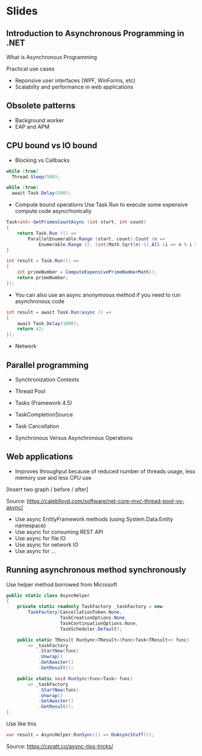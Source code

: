 # Slides

## Introduction to Asynchronous Programming in .NET
What is Asynchronous Programming

Practical use cases
* Reponsive user interfaces (WPF, WinForms, etc)
* Scalabilty and performance in web applications

## Obsolete patterns
* Background worker
* EAP and APM

## CPU bound vs IO bound
* Blocking vs Callbacks

```csharp
while (true)
  Thread.Sleep(500);
```

```csharp
while (true)
  await Task.Delay(500);
```

* Compute bound operations
Use Task.Run to execute some expensive compute code asyncrhonically

```csharp
Task<int> GetPrimesCountAsync (int start, int count)
{
    return Task.Run (() =>
        ParallelEnumerable.Range (start, count).Count (n =>
            Enumerable.Range (2, (int)Math.Sqrt(n)-1).All (i => n % i > 0)));
}
```

```csharp
int result = Task.Run(() => 
{ 
    int primeNumber = ComputeExpensivePrimeNumberMath(); 
    return primeNumber; 
});
```

* You can also use an async anonymoous method if you need to run asynchronous code

```csharp
int result = await Task.Run(async () => 
{ 
    await Task.Delay(1000); 
    return 42; 
});
```

* Network

## Parallel programming

* Synchronization Contexts
* Thread Pool
* Tasks (Framework 4.5)
* TaskCompletionSource

* Task Cancellation

* Synchronous Versus Asynchronous Operations

## Web applications
* Improves throughput because of reduced number of threads usage, less memory use and less CPU use

[Insert two graph / before / after]

Source: https://caleblloyd.com/software/net-core-mvc-thread-pool-vs-async/

* Use async EntityFramework methods (using System.Data.Entity namespace)
* Use async for consuming REST API
* Use async for file IO
* Use async for network IO
* Use async for ...


## Running asynchronous method synchronously
Use helper method borrowed from Microsoft

```csharp
public static class AsyncHelper  
{
    private static readonly TaskFactory _taskFactory = new
        TaskFactory(CancellationToken.None,
                    TaskCreationOptions.None,
                    TaskContinuationOptions.None,
                    TaskScheduler.Default);

    public static TResult RunSync<TResult>(Func<Task<TResult>> func)
        => _taskFactory
            .StartNew(func)
            .Unwrap()
            .GetAwaiter()
            .GetResult();

    public static void RunSync(Func<Task> func)
        => _taskFactory
            .StartNew(func)
            .Unwrap()
            .GetAwaiter()
            .GetResult();
}
```

Use like this

```csharp
var result = AsyncHelper.RunSync(() => DoAsyncStuff());  
```

Source: https://cpratt.co/async-tips-tricks/
